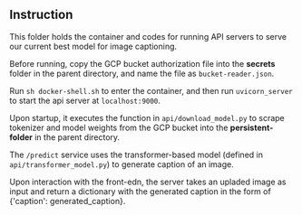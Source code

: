 ## Instruction

This folder holds the container and codes for running API servers to serve our current best model for image captioning.

Before running, copy the GCP bucket authorization file into the **secrets** folder in the parent directory, and name the file as `bucket-reader.json`.

Run `sh docker-shell.sh` to enter the container, and then run `uvicorn_server` to start the api server at `localhost:9000`.

Upon startup, it executes the function in `api/download_model.py` to scrape tokenizer and model weights from the GCP bucket into the **persistent-folder** in the parent directory. 

The `/predict` service uses the transformer-based model (defined in `api/transformer_model.py`) to generate caption of an image.

Upon interaction with the front-edn, the server takes an upladed image as input and return a dictionary with the generated caption in the form of {'caption': generated_caption}.

